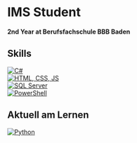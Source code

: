 # IMS Student  
**2nd Year at Berufsfachschule BBB Baden**

## Skills  
[![C#](https://img.shields.io/badge/C%23-Expert-blue)](https://learn.microsoft.com/dotnet/csharp/)  
[![HTML, CSS, JS](https://img.shields.io/badge/Web-HTML%20%7C%20CSS%20%7C%20JS-orange)](https://developer.mozilla.org)  
[![SQL Server](https://img.shields.io/badge/Database-SQL%20Server-lightgrey)](https://docs.microsoft.com/sql)  
[![PowerShell](https://img.shields.io/badge/Scripting-PowerShell-blueviolet)](https://docs.microsoft.com/powershell)

## Aktuell am Lernen  
[![Python](https://img.shields.io/badge/Learning-Python-yellow)](https://www.python.org)
